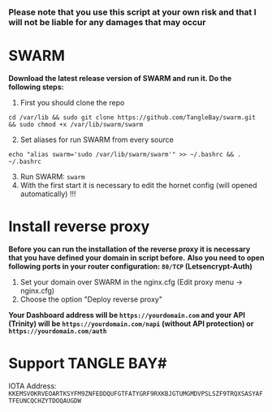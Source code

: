 ### Please note that you use this script at your own risk and that I will not be liable for any damages that may occur ###


# SWARM #

**Download the latest release version of SWARM and run it. Do the following steps:**

1. First you should clone the repo
```shell
cd /var/lib && sudo git clone https://github.com/TangleBay/swarm.git && sudo chmod +x /var/lib/swarm/swarm
```
2. Set aliases for run SWARM from every source
```shell
echo "alias swarm='sudo /var/lib/swarm/swarm'" >> ~/.bashrc && . ~/.bashrc
```
3. Run SWARM: `swarm`
4. With the first start it is necessary to edit the hornet config (will opened automatically) !!!


# Install reverse proxy #

**Before you can run the installation of the reverse proxy it is necessary that you have defined your domain in script before.**
**Also you need to open following ports in your router configuration: `80/TCP` (Letsencrypt-Auth)**

1. Set your domain over SWARM in the nginx.cfg (Edit proxy menu -> nginx.cfg)
2. Choose the option "Deploy reverse proxy"

**Your Dashboard address will be `https://yourdomain.com` and your API (Trinity) will be `https://yourdomain.com/napi` (without API protection) or `https://yourdomain.com/auth`**


# Support TANGLE BAY#

IOTA Address: `KKEMSVOKRVEOARTKSYFM9ZNFEDDQUFGTFATYGRF9RXKBJGTUMGMDVPSLSZF9TRQXSASYAFTFEUNCQCHZYTDOQAUGDW`
